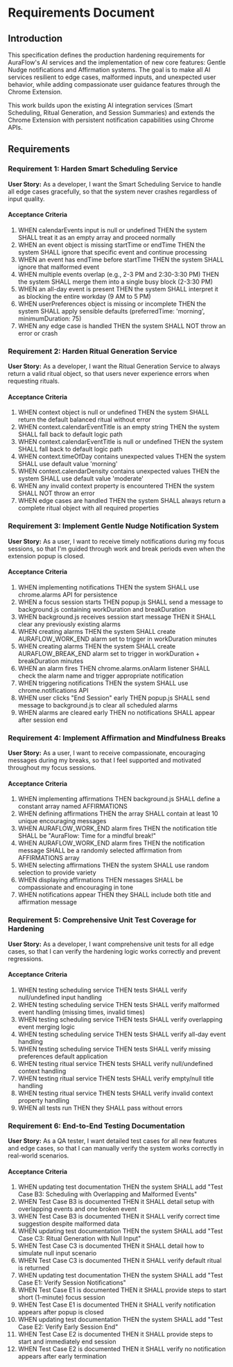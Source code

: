 # Requirements Document

## Introduction

This specification defines the production hardening requirements for AuraFlow's AI services and the implementation of new core features: Gentle Nudge notifications and Affirmation systems. The goal is to make all AI services resilient to edge cases, malformed inputs, and unexpected user behavior, while adding compassionate user guidance features through the Chrome Extension.

This work builds upon the existing AI integration services (Smart Scheduling, Ritual Generation, and Session Summaries) and extends the Chrome Extension with persistent notification capabilities using Chrome APIs.

## Requirements

### Requirement 1: Harden Smart Scheduling Service

**User Story:** As a developer, I want the Smart Scheduling Service to handle all edge cases gracefully, so that the system never crashes regardless of input quality.

#### Acceptance Criteria

1. WHEN calendarEvents input is null or undefined THEN the system SHALL treat it as an empty array and proceed normally
2. WHEN an event object is missing startTime or endTime THEN the system SHALL ignore that specific event and continue processing
3. WHEN an event has endTime before startTime THEN the system SHALL ignore that malformed event
4. WHEN multiple events overlap (e.g., 2-3 PM and 2:30-3:30 PM) THEN the system SHALL merge them into a single busy block (2-3:30 PM)
5. WHEN an all-day event is present THEN the system SHALL interpret it as blocking the entire workday (9 AM to 5 PM)
6. WHEN userPreferences object is missing or incomplete THEN the system SHALL apply sensible defaults (preferredTime: 'morning', minimumDuration: 75)
7. WHEN any edge case is handled THEN the system SHALL NOT throw an error or crash

### Requirement 2: Harden Ritual Generation Service

**User Story:** As a developer, I want the Ritual Generation Service to always return a valid ritual object, so that users never experience errors when requesting rituals.

#### Acceptance Criteria

1. WHEN context object is null or undefined THEN the system SHALL return the default balanced ritual without error
2. WHEN context.calendarEventTitle is an empty string THEN the system SHALL fall back to default logic path
3. WHEN context.calendarEventTitle is null or undefined THEN the system SHALL fall back to default logic path
4. WHEN context.timeOfDay contains unexpected values THEN the system SHALL use default value 'morning'
5. WHEN context.calendarDensity contains unexpected values THEN the system SHALL use default value 'moderate'
6. WHEN any invalid context property is encountered THEN the system SHALL NOT throw an error
7. WHEN edge cases are handled THEN the system SHALL always return a complete ritual object with all required properties

### Requirement 3: Implement Gentle Nudge Notification System

**User Story:** As a user, I want to receive timely notifications during my focus sessions, so that I'm guided through work and break periods even when the extension popup is closed.

#### Acceptance Criteria

1. WHEN implementing notifications THEN the system SHALL use chrome.alarms API for persistence
2. WHEN a focus session starts THEN popup.js SHALL send a message to background.js containing workDuration and breakDuration
3. WHEN background.js receives session start message THEN it SHALL clear any previously existing alarms
4. WHEN creating alarms THEN the system SHALL create AURAFLOW_WORK_END alarm set to trigger in workDuration minutes
5. WHEN creating alarms THEN the system SHALL create AURAFLOW_BREAK_END alarm set to trigger in workDuration + breakDuration minutes
6. WHEN an alarm fires THEN chrome.alarms.onAlarm listener SHALL check the alarm name and trigger appropriate notification
7. WHEN triggering notifications THEN the system SHALL use chrome.notifications API
8. WHEN user clicks "End Session" early THEN popup.js SHALL send message to background.js to clear all scheduled alarms
9. WHEN alarms are cleared early THEN no notifications SHALL appear after session end

### Requirement 4: Implement Affirmation and Mindfulness Breaks

**User Story:** As a user, I want to receive compassionate, encouraging messages during my breaks, so that I feel supported and motivated throughout my focus sessions.

#### Acceptance Criteria

1. WHEN implementing affirmations THEN background.js SHALL define a constant array named AFFIRMATIONS
2. WHEN defining affirmations THEN the array SHALL contain at least 10 unique encouraging messages
3. WHEN AURAFLOW_WORK_END alarm fires THEN the notification title SHALL be "AuraFlow: Time for a mindful break!"
4. WHEN AURAFLOW_WORK_END alarm fires THEN the notification message SHALL be a randomly selected affirmation from AFFIRMATIONS array
5. WHEN selecting affirmations THEN the system SHALL use random selection to provide variety
6. WHEN displaying affirmations THEN messages SHALL be compassionate and encouraging in tone
7. WHEN notifications appear THEN they SHALL include both title and affirmation message

### Requirement 5: Comprehensive Unit Test Coverage for Hardening

**User Story:** As a developer, I want comprehensive unit tests for all edge cases, so that I can verify the hardening logic works correctly and prevent regressions.

#### Acceptance Criteria

1. WHEN testing scheduling service THEN tests SHALL verify null/undefined input handling
2. WHEN testing scheduling service THEN tests SHALL verify malformed event handling (missing times, invalid times)
3. WHEN testing scheduling service THEN tests SHALL verify overlapping event merging logic
4. WHEN testing scheduling service THEN tests SHALL verify all-day event handling
5. WHEN testing scheduling service THEN tests SHALL verify missing preferences default application
6. WHEN testing ritual service THEN tests SHALL verify null/undefined context handling
7. WHEN testing ritual service THEN tests SHALL verify empty/null title handling
8. WHEN testing ritual service THEN tests SHALL verify invalid context property handling
9. WHEN all tests run THEN they SHALL pass without errors

### Requirement 6: End-to-End Testing Documentation

**User Story:** As a QA tester, I want detailed test cases for all new features and edge cases, so that I can manually verify the system works correctly in real-world scenarios.

#### Acceptance Criteria

1. WHEN updating test documentation THEN the system SHALL add "Test Case B3: Scheduling with Overlapping and Malformed Events"
2. WHEN Test Case B3 is documented THEN it SHALL detail setup with overlapping events and one broken event
3. WHEN Test Case B3 is documented THEN it SHALL verify correct time suggestion despite malformed data
4. WHEN updating test documentation THEN the system SHALL add "Test Case C3: Ritual Generation with Null Input"
5. WHEN Test Case C3 is documented THEN it SHALL detail how to simulate null input scenario
6. WHEN Test Case C3 is documented THEN it SHALL verify default ritual is returned
7. WHEN updating test documentation THEN the system SHALL add "Test Case E1: Verify Session Notifications"
8. WHEN Test Case E1 is documented THEN it SHALL provide steps to start short (1-minute) focus session
9. WHEN Test Case E1 is documented THEN it SHALL verify notification appears after popup is closed
10. WHEN updating test documentation THEN the system SHALL add "Test Case E2: Verify Early Session End"
11. WHEN Test Case E2 is documented THEN it SHALL provide steps to start and immediately end session
12. WHEN Test Case E2 is documented THEN it SHALL verify no notification appears after early termination
